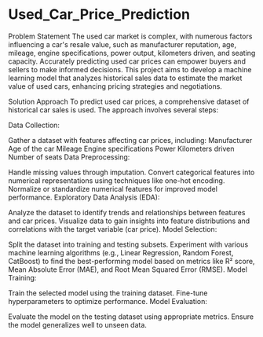 # Used_Car_Price_Prediction
Problem Statement
The used car market is complex, with numerous factors influencing a car's resale value, such as manufacturer reputation, age, mileage, engine specifications, power output, kilometers driven, and seating capacity. Accurately predicting used car prices can empower buyers and sellers to make informed decisions. This project aims to develop a machine learning model that analyzes historical sales data to estimate the market value of used cars, enhancing pricing strategies and negotiations.

Solution Approach
To predict used car prices, a comprehensive dataset of historical car sales is used. The approach involves several steps:

Data Collection:

Gather a dataset with features affecting car prices, including:
Manufacturer
Age of the car
Mileage
Engine specifications
Power
Kilometers driven
Number of seats
Data Preprocessing:

Handle missing values through imputation.
Convert categorical features into numerical representations using techniques like one-hot encoding.
Normalize or standardize numerical features for improved model performance.
Exploratory Data Analysis (EDA):

Analyze the dataset to identify trends and relationships between features and car prices.
Visualize data to gain insights into feature distributions and correlations with the target variable (car price).
Model Selection:

Split the dataset into training and testing subsets.
Experiment with various machine learning algorithms (e.g., Linear Regression, Random Forest, CatBoost) to find the best-performing model based on metrics like R² score, Mean Absolute Error (MAE), and Root Mean Squared Error (RMSE).
Model Training:

Train the selected model using the training dataset.
Fine-tune hyperparameters to optimize performance.
Model Evaluation:

Evaluate the model on the testing dataset using appropriate metrics.
Ensure the model generalizes well to unseen data.

